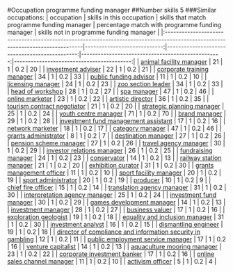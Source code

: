 #Occupation programme funding manager
##Number skills 5
###Similar occupations:
| occupation                                                                                                                    |   skills in this occupation |   skills that match programme funding manager |   percentage match with programme funding manager |   skills not in programme funding manager |
|:------------------------------------------------------------------------------------------------------------------------------|----------------------------:|----------------------------------------------:|--------------------------------------------------:|------------------------------------------:|
| [animal facility manager](animal_facility_manager.md)                                                                         |                          21 |                                             1 |                                               0.2 |                                        20 |
| [investment adviser](investment_adviser.md)                                                                                   |                          22 |                                             1 |                                               0.2 |                                        21 |
| [corporate training manager](corporate_training_manager.md)                                                                   |                          34 |                                             1 |                                               0.2 |                                        33 |
| [public funding advisor](public_funding_advisor.md)                                                                           |                          11 |                                             1 |                                               0.2 |                                        10 |
| [licensing manager](licensing_manager.md)                                                                                     |                          24 |                                             1 |                                               0.2 |                                        23 |
| [zoo section leader](zoo_section_leader.md)                                                                                   |                          34 |                                             1 |                                               0.2 |                                        33 |
| [head of workshop](head_of_workshop.md)                                                                                       |                          28 |                                             1 |                                               0.2 |                                        27 |
| [spa manager](spa_manager.md)                                                                                                 |                          47 |                                             1 |                                               0.2 |                                        46 |
| [online marketer](online_marketer.md)                                                                                         |                          23 |                                             1 |                                               0.2 |                                        22 |
| [artistic director](artistic_director.md)                                                                                     |                          36 |                                             1 |                                               0.2 |                                        35 |
| [tourism contract negotiator](tourism_contract_negotiator.md)                                                                 |                          21 |                                             1 |                                               0.2 |                                        20 |
| [strategic planning manager](strategic_planning_manager.md)                                                                   |                          25 |                                             1 |                                               0.2 |                                        24 |
| [youth centre manager](youth_centre_manager.md)                                                                               |                          71 |                                             1 |                                               0.2 |                                        70 |
| [brand manager](brand_manager.md)                                                                                             |                          29 |                                             1 |                                               0.2 |                                        28 |
| [investment fund management assistant](investment_fund_management_assistant.md)                                               |                          17 |                                             1 |                                               0.2 |                                        16 |
| [network marketer](network_marketer.md)                                                                                       |                          18 |                                             1 |                                               0.2 |                                        17 |
| [category manager](category_manager.md)                                                                                       |                          47 |                                             1 |                                               0.2 |                                        46 |
| [grants administrator](grants_administrator.md)                                                                               |                           8 |                                             1 |                                               0.2 |                                         7 |
| [destination manager](destination_manager.md)                                                                                 |                          27 |                                             1 |                                               0.2 |                                        26 |
| [pension scheme manager](pension_scheme_manager.md)                                                                           |                          27 |                                             1 |                                               0.2 |                                        26 |
| [travel agency manager](travel_agency_manager.md)                                                                             |                          30 |                                             1 |                                               0.2 |                                        29 |
| [investor relations manager](investor_relations_manager.md)                                                                   |                          26 |                                             1 |                                               0.2 |                                        25 |
| [fundraising manager](fundraising_manager.md)                                                                                 |                          24 |                                             1 |                                               0.2 |                                        23 |
| [conservator](conservator.md)                                                                                                 |                          14 |                                             1 |                                               0.2 |                                        13 |
| [railway station manager](railway_station_manager.md)                                                                         |                          21 |                                             1 |                                               0.2 |                                        20 |
| [exhibition curator](exhibition_curator.md)                                                                                   |                          31 |                                             1 |                                               0.2 |                                        30 |
| [grants management officer](grants_management_officer.md)                                                                     |                          11 |                                             1 |                                               0.2 |                                        10 |
| [sport facility manager](sport_facility_manager.md)                                                                           |                          20 |                                             1 |                                               0.2 |                                        19 |
| [sport administrator](sport_administrator.md)                                                                                 |                          20 |                                             1 |                                               0.2 |                                        19 |
| [producer](producer.md)                                                                                                       |                          10 |                                             1 |                                               0.2 |                                         9 |
| [chief fire officer](chief_fire_officer.md)                                                                                   |                          15 |                                             1 |                                               0.2 |                                        14 |
| [translation agency manager](translation_agency_manager.md)                                                                   |                          31 |                                             1 |                                               0.2 |                                        30 |
| [interpretation agency manager](interpretation_agency_manager.md)                                                             |                          25 |                                             1 |                                               0.2 |                                        24 |
| [investment fund manager](investment_fund_manager.md)                                                                         |                          30 |                                             1 |                                               0.2 |                                        29 |
| [games development manager](games_development_manager.md)                                                                     |                          14 |                                             1 |                                               0.2 |                                        13 |
| [investment manager](investment_manager.md)                                                                                   |                          28 |                                             1 |                                               0.2 |                                        27 |
| [business valuer](business_valuer.md)                                                                                         |                          17 |                                             1 |                                               0.2 |                                        16 |
| [exploration geologist](exploration_geologist.md)                                                                             |                          19 |                                             1 |                                               0.2 |                                        18 |
| [equality and inclusion manager](equality_and_inclusion_manager.md)                                                           |                          31 |                                             1 |                                               0.2 |                                        30 |
| [investment analyst](investment_analyst.md)                                                                                   |                          16 |                                             1 |                                               0.2 |                                        15 |
| [dismantling engineer](dismantling_engineer.md)                                                                               |                          19 |                                             1 |                                               0.2 |                                        18 |
| [director of compliance and information security in gambling](director_of_compliance_and_information_security_in_gambling.md) |                          12 |                                             1 |                                               0.2 |                                        11 |
| [public employment service manager](public_employment_service_manager.md)                                                     |                          17 |                                             1 |                                               0.2 |                                        16 |
| [venture capitalist](venture_capitalist.md)                                                                                   |                          14 |                                             1 |                                               0.2 |                                        13 |
| [aquaculture mooring manager](aquaculture_mooring_manager.md)                                                                 |                          23 |                                             1 |                                               0.2 |                                        22 |
| [corporate investment banker](corporate_investment_banker.md)                                                                 |                          17 |                                             1 |                                               0.2 |                                        16 |
| [online sales channel manager](online_sales_channel_manager.md)                                                               |                          11 |                                             1 |                                               0.2 |                                        10 |
| [activism officer](activism_officer.md)                                                                                       |                           5 |                                             1 |                                               0.2 |                                         4 |
